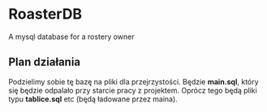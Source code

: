 # RoasterDB
A mysql database for a rostery owner
## Plan działania
Podzielimy sobie tę bazę na pliki dla przejrzystości. Będzie __main.sql__, który się będzie odpalało przy starcie pracy z projektem. Oprócz tego będą pliki typu __tablice.sql__ etc (będą ładowane przez maina).
